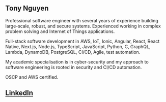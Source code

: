 ## Tony Nguyen

Professional software engineer with several years of experience building large-scale, robust, and secure systems. Experienced working in complex problem solving and Internet of Things applications. 

Full-stack software development in AWS, IoT, Ionic, Angular, React, React Native, Next.js, Node.js, TypeScript, JavaScript, Python, C, GraphQL, Lambda, DynamoDB, PostgreSQL, CI/CD, Agile, test automation.

My academic specialisation is in cyber-security and my approach to software engineering is rooted in security and CI/CD automation. 

OSCP and AWS certified. 

## <a href="https://linkedin.com/in/tonynguyen61" target="_blank" rel="noopener noreferrer">LinkedIn</a>

<!--
**nhhoang-tony/nhhoang-tony** is a ✨ _special_ ✨ repository because its `README.md` (this file) appears on your GitHub profile.

Here are some ideas to get you started:

- 🔭 I’m currently working on ...
- 🌱 I’m currently learning ...
- 👯 I’m looking to collaborate on ...
- 🤔 I’m looking for help with ...
- 💬 Ask me about ...
- 📫 How to reach me: ...
- 😄 Pronouns: ...
- ⚡ Fun fact: ...
-->
